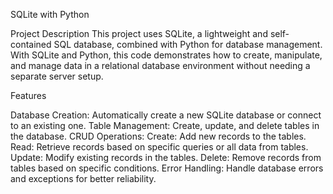 SQLite with Python 

Project Description
This project uses SQLite, a lightweight and self-contained SQL database, combined with Python for database management. With SQLite and Python, this code demonstrates how to create, manipulate, and manage data in a relational database environment without needing a separate server setup.

Features

Database Creation: Automatically create a new SQLite database or connect to an existing one.
Table Management: Create, update, and delete tables in the database.
CRUD Operations:
Create: Add new records to the tables.
Read: Retrieve records based on specific queries or all data from tables.
Update: Modify existing records in the tables.
Delete: Remove records from tables based on specific conditions.
Error Handling: Handle database errors and exceptions for better reliability.
